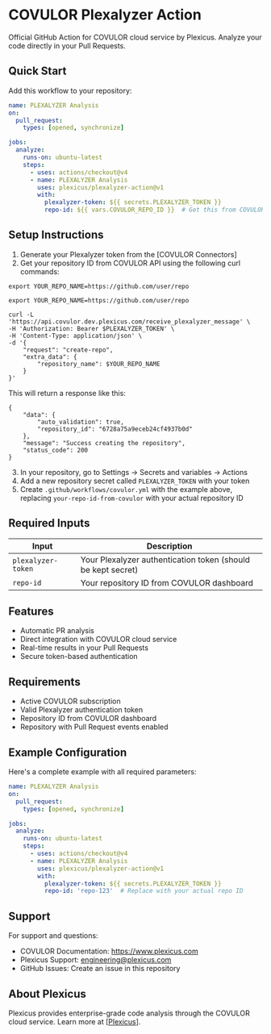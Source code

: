 # COVULOR Plexalyzer Action

Official GitHub Action for COVULOR cloud service by Plexicus. Analyze your code directly in your Pull Requests.

## Quick Start

Add this workflow to your repository:

```yaml
name: PLEXALYZER Analysis
on:
  pull_request:
    types: [opened, synchronize]

jobs:
  analyze:
    runs-on: ubuntu-latest
    steps:
      - uses: actions/checkout@v4
      - name: PLEXALYZER Analysis
        uses: plexicus/plexalyzer-action@v1
        with:
          plexalyzer-token: ${{ secrets.PLEXALYZER_TOKEN }}
          repo-id: ${{ vars.COVULOR_REPO_ID }}  # Get this from COVULOR dashboard
```

## Setup Instructions

1. Generate your Plexalyzer token from the [COVULOR Connectors]
2. Get your repository ID from COVULOR API using the following curl commands:

```
export YOUR_REPO_NAME=https://github.com/user/repo
```

```
export YOUR_REPO_NAME=https://github.com/user/repo
```


```
curl -L 'https://api.covulor.dev.plexicus.com/receive_plexalyzer_message' \
-H 'Authorization: Bearer $PLEXALYZER_TOKEN' \
-H 'Content-Type: application/json' \
-d '{
    "request": "create-repo",
    "extra_data": {
        "repository_name": $YOUR_REPO_NAME
    }
}'
```

This will return a response like this:

```
{
    "data": {
        "auto_validation": true,
        "repository_id": "6728a75a9eceb24cf4937b0d"
    },
    "message": "Success creating the repository",
    "status_code": 200
}
```
3. In your repository, go to Settings → Secrets and variables → Actions
4. Add a new repository secret called `PLEXALYZER_TOKEN` with your token
5. Create `.github/workflows/covulor.yml` with the example above, replacing `your-repo-id-from-covulor` with your actual repository ID

## Required Inputs

| Input | Description |
|-------|-------------|
| `plexalyzer-token` | Your Plexalyzer authentication token (should be kept secret) |
| `repo-id` | Your repository ID from COVULOR dashboard |

## Features

- Automatic PR analysis
- Direct integration with COVULOR cloud service
- Real-time results in your Pull Requests
- Secure token-based authentication

## Requirements

- Active COVULOR subscription
- Valid Plexalyzer authentication token
- Repository ID from COVULOR dashboard
- Repository with Pull Request events enabled

## Example Configuration

Here's a complete example with all required parameters:

```yaml
name: PLEXALYZER Analysis
on:
  pull_request:
    types: [opened, synchronize]

jobs:
  analyze:
    runs-on: ubuntu-latest
    steps:
      - uses: actions/checkout@v4
      - name: PLEXALYZER Analysis
        uses: plexicus/plexalyzer-action@v1
        with:
          plexalyzer-token: ${{ secrets.PLEXALYZER_TOKEN }}
          repo-id: 'repo-123'  # Replace with your actual repo ID
```

## Support

For support and questions:
- COVULOR Documentation: https://www.plexicus.com
- Plexicus Support: engineering@plexicus.com
- GitHub Issues: Create an issue in this repository

## About Plexicus

Plexicus provides enterprise-grade code analysis through the COVULOR cloud service. Learn more at [[Plexicus](https://www.plexicus.com)].
